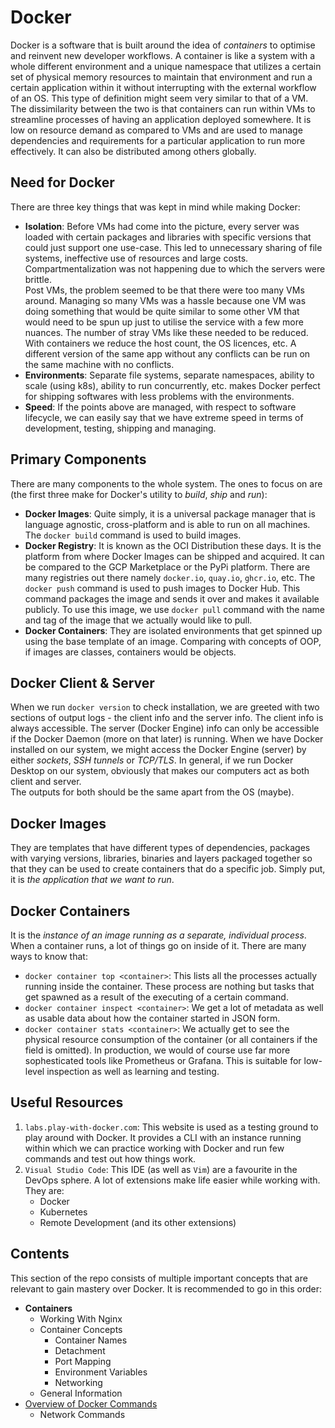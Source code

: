 # Docker

Docker is a software that is built around the idea of *containers* to optimise and reinvent new developer workflows. A container is like a system with a whole different environment and a unique namespace that utilizes a certain set of physical memory resources to maintain that environment and run a certain application within it without interrupting with the external workflow of an OS. This type of definition might seem very similar to that of a VM. <br />
The dissimilarity between the two is that containers can run within VMs to streamline processes of having an application deployed somewhere. It is low on resource demand as compared to VMs and are used to manage dependencies and requirements for a particular application to run more effectively. It can also be distributed among others globally.


## Need for Docker

There are three key things that was kept in mind while making Docker:
- **Isolation**: Before VMs had come into the picture, every server was loaded with certain packages and libraries with specific versions that could just support one use-case. This led to unnecessary sharing of file systems, ineffective use of resources and large costs. Compartmentalization was not happening due to which the servers were brittle. <br />
Post VMs, the problem seemed to be that there were too many VMs around. Managing so many VMs was a hassle because one VM was doing something that would be quite similar to some other VM that would need to be spun up just to utilise the service with a few more nuances. The number of stray VMs like these needed to be reduced. <br />
With containers we reduce the host count, the OS licences, etc. A different version of the same app without any conflicts can be run on the same machine with no conflicts.
- **Environments**: Separate file systems, separate namespaces, ability to scale (using k8s), ability to run concurrently, etc. makes Docker perfect for shipping softwares with less problems with the environments.
- **Speed**: If the points above are managed, with respect to software lifecycle, we can easily say that we have extreme speed in terms of development, testing, shipping and managing.


## Primary Components

There are many components to the whole system. The ones to focus on are (the first three make for Docker's utility to *build*, *ship* and *run*):
- **Docker Images**: Quite simply, it is a universal package manager that is language agnostic, cross-platform and is able to run on all machines. The `docker build` command is used to build images.
- **Docker Registry**: It is known as the OCI Distribution these days. It is the platform from where Docker Images can be shipped and acquired. It can be compared to the GCP Marketplace or the PyPi platform. There are many registries out there namely `docker.io`, `quay.io`, `ghcr.io`, etc. The `docker push` command is used to push images to Docker Hub. This command packages the image and sends it over and makes it available publicly. To use this image, we use `docker pull` command with the name and tag of the image that we actually would like to pull.
- **Docker Containers**: They are isolated environments that get spinned up using the base template of an image. Comparing with concepts of OOP, if images are classes, containers would be objects.


## Docker Client & Server

When we run `docker version` to check installation, we are greeted with two sections of output logs - the client info and the server info. The client info is always accessible. The server (Docker Engine) info can only be accessible if the Docker Daemon (more on that later) is running. When we have Docker installed on our system, we might access the Docker Engine (server) by either *sockets*, *SSH tunnels* or *TCP/TLS*. In general, if we run Docker Desktop on our system, obviously that makes our computers act as both client and server. <br />
The outputs for both should be the same apart from the OS (maybe).


## Docker Images

They are templates that have different types of dependencies, packages with varying versions, libraries, binaries and layers packaged together so that they can be used to create containers that do a specific job. Simply put, it is *the application that we want to run*.


## Docker Containers

It is the *instance of an image running as a separate, individual process*. When a container runs, a lot of things go on inside of it. There are many ways to know that:
- `docker container top <container>`: This lists all the processes actually running inside the container. These process are nothing but tasks that get spawned as a result of the executing of a certain command.
- `docker container inspect <container>`: We get a lot of metadata as well as usable data about how the container started in JSON form.
- `docker container stats <container>`: We actually get to see the physical resource consumption of the container (or all containers if the field is omitted). In production, we would of course use far more sophesticated tools like Prometheus or Grafana. This is suitable for low-level inspection as well as learning and testing. 


## Useful Resources

1. `labs.play-with-docker.com`: This website is used as a testing ground to play around with Docker. It provides a CLI with an instance running within which we can practice working with Docker and run few commands and test out how things work.
1. `Visual Studio Code`: This IDE (as well as `Vim`) are a favourite in the DevOps sphere. A lot of extensions make life easier while working with. They are:
    - Docker
    - Kubernetes
    - Remote Development (and its other extensions)


## Contents

This section of the repo consists of multiple important concepts that are relevant to gain mastery over Docker. It is recommended to go in this order:    
- **Containers**
    - Working With Nginx
    - Container Concepts
        - Container Names
        - Detachment
        - Port Mapping
        - Environment Variables
        - Networking
    - General Information
- <a href="commands-overview.md">Overview of Docker Commands</a>
    - Network Commands
